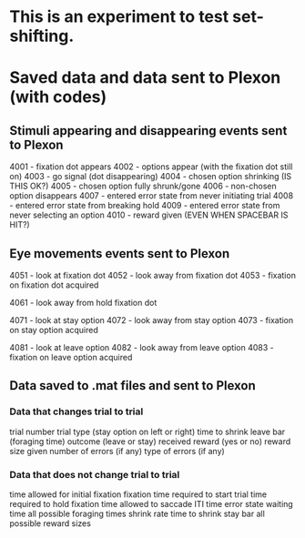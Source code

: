 # This is an experiment to test set-shifting.

# Saved data and data sent to Plexon (with codes)

## Stimuli appearing and disappearing events sent to Plexon

4001 - fixation dot appears
4002 - options appear (with the fixation dot still on)
4003 - go signal (dot disappearing)
4004 - chosen option shrinking (IS THIS OK?)
4005 - chosen option fully shrunk/gone
4006 - non-chosen option disappears
4007 - entered error state from never initiating trial
4008 - entered error state from breaking hold
4009 - entered error state from never selecting an option
4010 - reward given (EVEN WHEN SPACEBAR IS HIT?)

## Eye movements events sent to Plexon

4051 - look at fixation dot
4052 - look away from fixation dot
4053 - fixation on fixation dot acquired

4061 - look away from hold fixation dot

4071 - look at stay option
4072 - look away from stay option
4073 - fixation on stay option acquired

4081 - look at leave option
4082 - look away from leave option
4083 - fixation on leave option acquired

## Data saved to .mat files and sent to Plexon

### Data that changes trial to trial
trial number
trial type (stay option on left or right)
time to shrink leave bar (foraging time)
outcome (leave or stay)
received reward (yes or no)
reward size given
number of errors (if any)
type of errors (if any)

### Data that does not change trial to trial

time allowed for initial fixation
fixation time required to start trial
time required to hold fixation
time allowed to saccade
ITI time
error state waiting time
all possible foraging times
shrink rate
time to shrink stay bar
all possible reward sizes